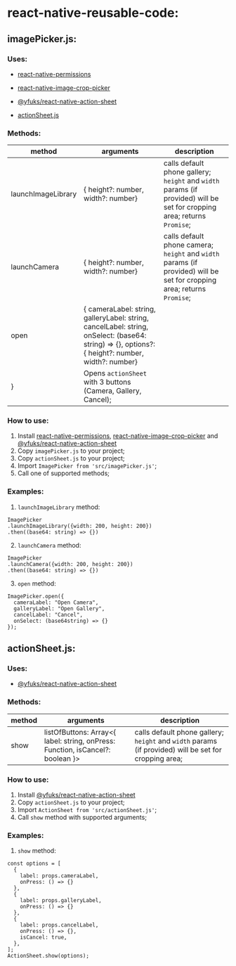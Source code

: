 # react-native-reusable-code:


## imagePicker.js:

### Uses:

* [react-native-permissions](https://github.com/yonahforst/react-native-permissions)

* [react-native-image-crop-picker](https://github.com/ivpusic/react-native-image-crop-picker)

* [@yfuks/react-native-action-sheet](https://github.com/yfuks/react-native-action-sheet)

* [actionSheet.js](actionSheet.js)

### Methods:

|method | arguments | description|
|------ | ---- | -------|
|launchImageLibrary | { height?: number, width?: number} | calls default phone gallery; `height` and `width` params (if provided) will be set for cropping area; returns `Promise`;|
|launchCamera | { height?: number, width?: number} | calls default phone camera; `height` and `width` params (if provided) will be set for cropping area; returns `Promise`;|
|open | { cameraLabel: string, galleryLabel: string, cancelLabel: string, onSelect: (base64: string) => {}, options?: { height?: number, width?: number}
} | Opens `actionSheet` with 3 buttons (Camera, Gallery, Cancel);|

### How to use:

1. Install [react-native-permissions](https://github.com/yonahforst/react-native-permissions), [react-native-image-crop-picker](https://github.com/ivpusic/react-native-image-crop-picker) and [@yfuks/react-native-action-sheet](https://github.com/yfuks/react-native-action-sheet)
2. Copy `imagePicker.js` to your project;
3. Copy `actionSheet.js` to your project;
4. Import `ImagePicker from 'src/imagePicker.js'`;
5. Call one of supported methods;

### Examples:

1. `launchImageLibrary` method:

```
ImagePicker
.launchImageLibrary({width: 200, height: 200})
.then((base64: string) => {})
```

2. `launchCamera` method:

```
ImagePicker
.launchCamera({width: 200, height: 200})
.then((base64: string) => {})
```

3. `open` method:

```
ImagePicker.open({
  cameraLabel: "Open Camera",
  galleryLabel: "Open Gallery",
  cancelLabel: "Cancel",
  onSelect: (base64string) => {}
});
```


## actionSheet.js:

### Uses:

* [@yfuks/react-native-action-sheet](https://github.com/yfuks/react-native-action-sheet)

### Methods:

|method | arguments | description|
|------ | ---- | -------|
|show | listOfButtons: Array<{ label: string, onPress: Function, isCancel?: boolean }> | calls default phone gallery; `height` and `width` params (if provided) will be set for cropping area;|

### How to use:

1. Install [@yfuks/react-native-action-sheet](https://github.com/yfuks/react-native-action-sheet)
2. Copy `actionSheet.js` to your project;
3. Import `ActionSheet from 'src/actionSheet.js'`;
4. Call `show` method with supported arguments;


### Examples:


1. `show` method:

```
const options = [
  {
    label: props.cameraLabel,
    onPress: () => {}
  },
  {
    label: props.galleryLabel,
    onPress: () => {}
  },
  {
    label: props.cancelLabel,
    onPress: () => {},
    isCancel: true,
  },
];
ActionSheet.show(options);
```